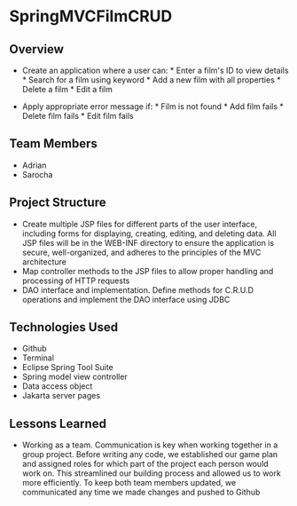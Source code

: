 # SpringMVCFilmCRUD



## Overview
* Create an application where a user can:
		* Enter a film's ID to view details
		* Search for a film using keyword
		* Add a new film with all properties
		* Delete a film
		* Edit a film
		
* Apply appropriate error message if:
		* Film is not found
		* Add film fails
		* Delete film fails
		* Edit film fails
			
## Team Members
* Adrian
* Sarocha

## Project Structure
* Create multiple JSP files for different parts of the user interface, including forms for displaying, creating, editing, and deleting data. All JSP files will be in the WEB-INF directory to ensure the application is secure, well-organized, and adheres to the principles of the MVC architecture
* Map controller methods to the JSP files to allow proper handling and processing of HTTP requests
* DAO interface and implementation. Define methods for C.R.U.D operations and implement the DAO interface using JDBC

## Technologies Used
* Github
* Terminal
* Eclipse Spring Tool Suite
* Spring model view controller
* Data access object
* Jakarta server pages

## Lessons Learned
* Working as a team. Communication is key when working together in a group project. Before writing any code, we established our game plan and assigned roles for which part of the project each person would work on. This streamlined our building process and allowed us to work more efficiently. To keep both team members updated, we communicated any time we made changes and pushed to Github